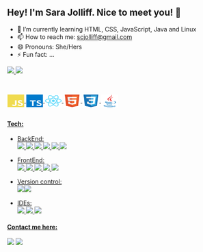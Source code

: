 ## Hey! I'm Sara Jolliff. Nice to meet you! 👋


- 🌱 I’m currently learning HTML, CSS, JavaScript, Java and Linux
- 📫 How to reach me: scjolliff@gmail.com
- 😄 Pronouns: She/Hers
- ⚡ Fun fact: ...

<div>
  <a href="https://github.com/angelahempkmeier">
  <img height="150em" src="https://github-readme-stats.vercel.app/api/top-langs/?username=sjolliff&layout=compact&langs_count=7&theme=dracula"/> 
  <img height="150em" src="https://github-readme-stats.vercel.app/api?username=sjolliff&show_icons=true&theme=dracula&include_all_commits=true&count_private=true"/>
</div>

##

<div style="display: inline_block"><br>
  <img align="center" alt="Sara-Js" height="30" width="40" src="https://raw.githubusercontent.com/devicons/devicon/master/icons/javascript/javascript-plain.svg">
  <img align="center" alt="Sara-Ts" height="30" width="40" src="https://raw.githubusercontent.com/devicons/devicon/master/icons/typescript/typescript-plain.svg">
  <img align="center" alt="Sara-React" height="30" width="40" src="https://raw.githubusercontent.com/devicons/devicon/master/icons/react/react-original.svg">
  <img align="center" alt="Sara-HTML" height="30" width="40" src="https://raw.githubusercontent.com/devicons/devicon/master/icons/html5/html5-original.svg">
  <img align="center" alt="Sara-CSS" height="30" width="40" src="https://raw.githubusercontent.com/devicons/devicon/master/icons/css3/css3-original.svg">
  <img align="center" alt="Sara-Java" height="30" width="40" src="https://raw.githubusercontent.com/devicons/devicon/master/icons/java/java-original.svg">
</div>

  ##



 #### <!-- &#128295; --> Tech:
  - BackEnd:<br>
  <img src="https://img.shields.io/badge/Java-ED8B00?style=for-the-badge&logo=java&logoColor=white"/> <img src="https://img.shields.io/badge/Spring-6DB33F?style=for-the-badge&logo=spring&logoColor=white"> <img src="https://img.shields.io/badge/C%23-239120?style=for-the-badge&logo=c-sharp&logoColor=white"> <img src="https://img.shields.io/badge/.NET-5C2D91?style=for-the-badge&logo=.net&logoColor=white"> <img src="https://img.shields.io/badge/Node.js-43853D?style=for-the-badge&logo=node.js&logoColor=white"> <img src="https://img.shields.io/badge/TypeScript-007ACC?style=for-the-badge&logo=typescript&logoColor=white">
  
  - FrontEnd:<br>
  <img src="https://img.shields.io/badge/Angular-DD0031?style=for-the-badge&logo=angular&logoColor=white"> <img src="https://img.shields.io/badge/HTML5-E34F26?style=for-the-badge&logo=html5&logoColor=white"/> <img src="https://img.shields.io/badge/CSS3-1572B6?style=for-the-badge&logo=css3&logoColor=white"/>  <img src="https://img.shields.io/badge/JavaScript-F7DF1E?style=for-the-badge&logo=javascript&logoColor=black"/> <img src="https://img.shields.io/badge/Bootstrap-563D7C?style=for-the-badge&logo=bootstrap&logoColor=white">

  <!-- - Databases:<br>
  <img src="https://img.shields.io/badge/Microsoft%20SQL%20Server-CC2927?style=for-the-badge&logo=microsoft%20sql%20server&logoColor=white"> <img src="https://img.shields.io/badge/MySQL-00000F?style=for-the-badge&logo=mysql&logoColor=white"><img src="https://img.shields.io/badge/PostgreSQL-316192?style=for-the-badge&logo=postgresql&logoColor=white"> <img src="https://img.shields.io/badge/MongoDB-4EA94B?style=for-the-badge&logo=mongodb&logoColor=white"> -->

 <!--- Message-Queueing:<br>
 <img src="https://img.shields.io/badge/rabbitmq-%23FF6600.svg?&style=for-the-badge&logo=rabbitmq&logoColor=white"> -->

 <!--- Cloud:<br>
  <img src="https://img.shields.io/badge/microsoft%20azure-0089D6?style=for-the-badge&logo=microsoft-azure&logoColor=white"><img src="https://img.shields.io/badge/Azure_DevOps-0078D7?style=for-the-badge&logo=azure-devops&logoColor=white"> -->
  
  - Version control:<br>
   <img src="https://img.shields.io/badge/GIT-E44C30?style=for-the-badge&logo=git&logoColor=white"/><img src="https://img.shields.io/badge/GITHUB-E44C30?style=for-the-badge&logo=github&logoColor=white"/>

  - IDEs:<br>
   <img src="https://img.shields.io/badge/IntelliJ_IDEA-000000.svg?style=for-the-badge&logo=intellij-idea&logoColor=white"/> <img src="https://img.shields.io/badge/Visual_Studio_Code-0078D4?style=for-the-badge&logo=visual%20studio%20code&logoColor=white"/> <img src="https://img.shields.io/badge/Visual_Studio-5C2D91?style=for-the-badge&logo=visual%20studio&logoColor=white">
  
 #### Contact me here:
 
<div> 
  <a href = "mailto:scjolliff@gmail.com"><img src="https://img.shields.io/badge/-Gmail-%23333?style=for-the-badge&logo=gmail&logoColor=white" target="_blank"></a>
  <a href="https://www.linkedin.com/in/sarajolliff" target="_blank"><img src="https://img.shields.io/badge/-LinkedIn-%230077B5?style=for-the-badge&logo=linkedin&logoColor=white" target="_blank"></a> 
  
</div>

